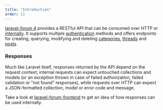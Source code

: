 ```yaml
---
title: "Introduction"
order: 13
---
```


[laravel-forum 4](https://github.com/Riari/laravel-forum) provides a RESTful API that can be consumed over HTTP or [internally](/docs/laravel-forum/4/api/internal-dispatching/). It supports multiple [authentication](/docs/laravel-forum/4/api/authentication/) methods and offers endpoints for creating, querying, modifying and deleting [categories](/docs/laravel-forum/4/api/categories/), [threads](/docs/laravel-forum/4/api/threads/) and [posts](/docs/laravel-forum/4/api/posts/).

### Responses

Much like Laravel itself, responses returned by the API depend on the request context; internal requests can expect untouched collections and models (or an exception thrown in case of failed authorization, failed validation or "not found" responses), while requests over HTTP can expect a JSON-formatted collection, model or error code and message.

Take a look at [laravel-forum-frontend](https://github.com/Riari/laravel-forum-frontend) to get an idea of how responses can be used internally.
